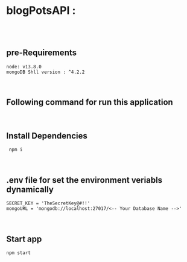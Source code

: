 # blogPotsAPI : 
<br>
<br>

## pre-Requirements
```node 
node: v13.8.0
mongoDB Shll version : ^4.2.2	
```
<br>

## Following command for run this application 

<br>

## Install Dependencies
```node 
 npm i 
```
<br>

## .env file for set the environment veriabls dynamically
```node 
SECRET_KEY = 'TheSecretKey@#!!'
mongoURL = 'mongodb://localhost:27017/<-- Your Database Name -->'
```
<br>

## Start app
```bash
npm start
```